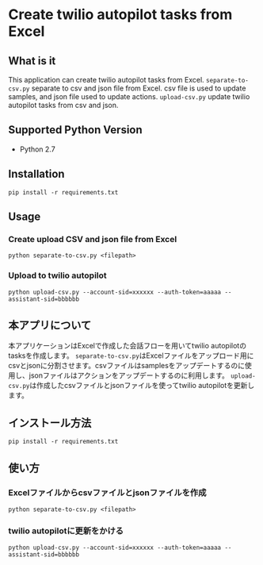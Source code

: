 # Create twilio autopilot tasks from Excel

## What is it
This application can create twilio autopilot tasks from Excel.
`separate-to-csv.py` separate to csv and json file from Excel. csv file is used to update samples, and json file used to update actions.
`upload-csv.py` update twilio autopilot tasks from csv and json.

## Supported Python Version
- Python 2.7

## Installation
`pip install -r requirements.txt`

## Usage
### Create upload CSV and json file from Excel
`python separate-to-csv.py <filepath>`

### Upload to twilio autopilot
`python upload-csv.py --account-sid=xxxxxx --auth-token=aaaaa --assistant-sid=bbbbbb`

## 本アプリについて
本アプリケーションはExcelで作成した会話フローを用いてtwilio autopilotのtasksを作成します。
`separate-to-csv.py`はExcelファイルをアップロード用にcsvとjsonに分割させます。csvファイルはsamplesをアップデートするのに使用し、jsonファイルはアクションをアップデートするのに利用します。
`upload-csv.py`は作成したcsvファイルとjsonファイルを使ってtwilio autopilotを更新します。

##  インストール方法
`pip install -r requirements.txt`

## 使い方
### Excelファイルからcsvファイルとjsonファイルを作成
`python separate-to-csv.py <filepath>`

### twilio autopilotに更新をかける
`python upload-csv.py --account-sid=xxxxxx --auth-token=aaaaa --assistant-sid=bbbbbb`